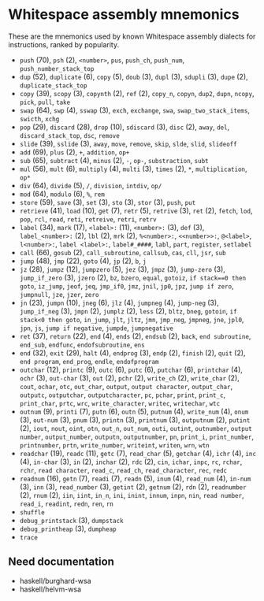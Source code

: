 # Whitespace assembly mnemonics

<!-- Generated by tools/generate_assembly.jq; DO NOT EDIT. -->

These are the mnemonics used by known Whitespace assembly dialects for
instructions, ranked by popularity.

- `push` (70), `psh` (2), `<number>`, `pus`, `push_ch`, `push_num`, `push_number_stack_top`
- `dup` (52), `duplicate` (6), `copy` (5), `doub` (3), `dupl` (3), `sdupli` (3), `dupe` (2), `duplicate_stack_top`
- `copy` (39), `scopy` (3), `copynth` (2), `ref` (2), `copy_n`, `copyn`, `dup2`, `dupn`, `ncopy`, `pick`, `pull`, `take`
- `swap` (64), `swp` (4), `sswap` (3), `exch`, `exchange`, `swa`, `swap_two_stack_items`, `swicth`, `xchg`
- `pop` (29), `discard` (28), `drop` (10), `sdiscard` (3), `disc` (2), `away`, `del`, `discard_stack_top`, `dsc`, `remove`
- `slide` (39), `sslide` (3), `away`, `move`, `remove`, `skip`, `slde`, `slid`, `slideoff`
- `add` (69), `plus` (2), `+`, `addition`, `op+`
- `sub` (65), `subtract` (4), `minus` (2), `-`, `op-`, `substraction`, `subt`
- `mul` (56), `mult` (6), `multiply` (4), `multi` (3), `times` (2), `*`, `multiplication`, `op*`
- `div` (64), `divide` (5), `/`, `division`, `intdiv`, `op/`
- `mod` (64), `modulo` (6), `%`, `rem`
- `store` (59), `save` (3), `set` (3), `sto` (3), `stor` (3), `push`, `put`
- `retrieve` (41), `load` (10), `get` (7), `retr` (5), `retrive` (3), `ret` (2), `fetch`, `lod`, `pop`, `rcl`, `read`, `reti`, `retreive`, `retri`, `retrv`
- `label` (34), `mark` (17), `<label>:` (11), `<number>:` (3), `def` (3), `label_<number>:` (2), `lbl` (2), `mrk` (2), `%<number>:`, `<<number>>:`, `@<label>`, `l<number>:`, `label <label>:`, `label#_####`, `labl`, `part`, `register`, `setlabel`
- `call` (66), `gosub` (2), `call_subroutine`, `callsub`, `cas`, `cll`, `jsr`, `sub`
- `jump` (48), `jmp` (22), `goto` (4), `jp` (2), `b`, `j`
- `jz` (28), `jumpz` (12), `jumpzero` (5), `jez` (3), `jmpz` (3), `jump-zero` (3), `jump_if_zero` (3), `jzero` (2), `bz`, `bzero`, `equal`, `gotoiz`, `if stack==0 then goto`, `iz_jump`, `jeof`, `jeq`, `jmp_if0`, `jmz`, `jnil`, `jp0`, `jpz`, `jump if zero`, `jumpnull`, `jze`, `jzer`, `zero`
- `jn` (23), `jumpn` (10), `jneg` (6), `jlz` (4), `jumpneg` (4), `jump-neg` (3), `jump_if_neg` (3), `jmpn` (2), `jumplz` (2), `less` (2), `bltz`, `bneg`, `gotoin`, `if stack<0 then goto`, `in_jump`, `jlt`, `jltz`, `jmn`, `jmp_neg`, `jmpneg`, `jne`, `jpl0`, `jpn`, `js`, `jump if negative`, `jumpde`, `jumpnegative`
- `ret` (37), `return` (22), `end` (4), `ends` (2), `endsub` (2), `back`, `end subroutine`, `end_sub`, `endfunc`, `endofsubroutine`, `ens`
- `end` (32), `exit` (29), `halt` (4), `endprog` (3), `endp` (2), `finish` (2), `quit` (2), `end program`, `end_prog`, `endle`, `endofprogram`
- `outchar` (12), `printc` (9), `outc` (6), `putc` (6), `putchar` (6), `printchar` (4), `ochr` (3), `out-char` (3), `out` (2), `pchr` (2), `write_ch` (2), `write_char` (2), `cout`, `ochar`, `otc`, `out_char`, `output`, `output character`, `output_char`, `outputc`, `outputchar`, `outputcharacter`, `pc`, `pchar`, `print`, `print_c`, `print_char`, `prtc`, `wrc`, `write_character`, `writec`, `writechar`, `wtc`
- `outnum` (9), `printi` (7), `putn` (6), `outn` (5), `putnum` (4), `write_num` (4), `onum` (3), `out-num` (3), `pnum` (3), `printn` (3), `printnum` (3), `outputnum` (2), `putint` (2), `iout`, `nout`, `oint`, `otn`, `out_n`, `out_num`, `outi`, `outint`, `outnumber`, `output number`, `output_number`, `outputn`, `outputnumber`, `pn`, `print_i`, `print_number`, `printnumber`, `prtn`, `write_number`, `writeint`, `writen`, `wrn`, `wtn`
- `readchar` (19), `readc` (11), `getc` (7), `read_char` (5), `getchar` (4), `ichr` (4), `inc` (4), `in-char` (3), `in` (2), `inchar` (2), `rdc` (2), `cin`, `ichar`, `inpc`, `rc`, `rchar`, `rchr`, `read character`, `read_c`, `read_ch`, `read_character`, `rec`, `redc`
- `readnum` (16), `getn` (7), `readi` (7), `readn` (5), `inum` (4), `read_num` (4), `in-num` (3), `inn` (3), `read_number` (3), `getint` (2), `getnum` (2), `rdn` (2), `readnumber` (2), `rnum` (2), `iin`, `iint`, `in_n`, `ini`, `inint`, `innum`, `inpn`, `nin`, `read number`, `read_i`, `readint`, `redn`, `ren`, `rn`
- `shuffle`
- `debug_printstack` (3), `dumpstack`
- `debug_printheap` (3), `dumpheap`
- `trace`

## Need documentation

- haskell/burghard-wsa
- haskell/helvm-wsa
